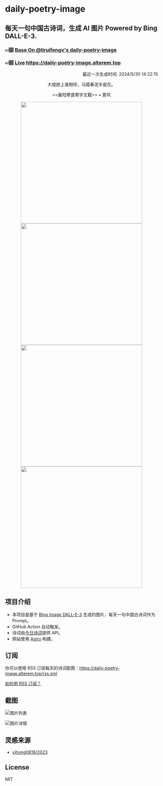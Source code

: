 
# daily-poetry-image

## 每天一句中国古诗词，生成 AI 图片 Powered by Bing DALL-E-3.

### 👉🏽 [Base On @liruifengv's daily-poetry-image](https://github.com/liruifengv/daily-poetry-image)

### 👉🏽 [Live](https://daily-poetry-image.alterem.top/) https://daily-poetry-image.alterem.top

<p align="right">
  最近一次生成时间: 2024/5/30 14:22:15
</p>
<p align="center">
大堤欲上谁相伴，马踏春泥半是花。
</p>
<p align="center">
<<襄阳寒食寄宇文籍>> • 窦巩
</p>
<p align="center">
<img src="https://tse3.mm.bing.net/th/id/OIG2.M..YOC337V5EVe6YCeSU" height="400" width="400" />
<img src="https://tse1.mm.bing.net/th/id/OIG2.6GjJBeU3Lc4AVUKbsMyb" height="400" width="400" />
<img src="https://tse1.mm.bing.net/th/id/OIG2.23_c1Ji3fRzSB7TooLAb" height="400" width="400" />
<img src="https://tse1.mm.bing.net/th/id/OIG2.itFUx_yEnrCBnWiXHEzr" height="400" width="400" />
</p>

## 项目介绍

-   本项目是基于 [Bing Image DALL-E-3](https://www.bing.com/images/create) 生成的图片，每天一句中国古诗词作为 Prompt。
-   GitHub Action 自动触发。
-   诗词由[今日诗词](https://www.jinrishici.com/)提供 API。
-   网站使用 [Astro](https://astro.build) 构建。

## 订阅

你可以使用 RSS 订阅每天的诗词配图：https://daily-poetry-image.alterem.top/rss.xml

[如何用 RSS 订阅？](https://zhuanlan.zhihu.com/p/55026716)

## 截图

![图片列表](./screenshots/Snipaste_2023-12-28_21-00-26.png)

![图片详情](./screenshots/Snipaste_2023-12-28_21-00-53.png)

## 灵感来源

-   [yihong0618/2023](https://github.com/yihong0618/2023)

## License

MIT
